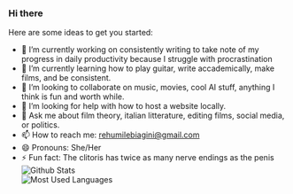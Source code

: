### Hi there

<!--
**username/username** is a ✨ _special_ ✨ repository because its `README.md` (this file) appears on your GitHub profile.
-->

Here are some ideas to get you started:

- 🔭 I’m currently working on consistently writing to take note of my progress in daily productivity because I struggle with procrastination
- 🌱 I’m currently learning how to play guitar, write accademically, make films, and be consistent.
- 👯 I’m looking to collaborate on music, movies, cool AI stuff, anything I think is fun and worth while. 
- 🤔 I’m looking for help with how to host a website locally.
- 💬 Ask me about film theory, italian litterature, editing films, social media, or politics.
- 📫 How to reach me: rehumilebiagini@gmail.com
- 😄 Pronouns: She/Her 
- ⚡ Fun fact: The clitoris has twice as many nerve endings as the penis
![Github Stats](https://github-readme-stats.vercel.app/api?username=fatdove77&show_icons=true&theme=radical) <br/>
![Most Used Languages](https://github-readme-stats.vercel.app/api/top-langs/?username=fatdove77&theme=dark&layout=compact)
